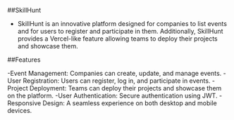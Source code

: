 ##SkillHunt

- SkillHunt is an innovative platform designed for companies to list events and for users to register and participate in them. Additionally, SkillHunt provides a Vercel-like feature allowing teams to deploy their projects and showcase them.

##Features

-Event Management: Companies can create, update, and manage events.
-User Registration: Users can register, log in, and participate in events.
-Project Deployment: Teams can deploy their projects and showcase them on the platform.
-User Authentication: Secure authentication using JWT.
-Responsive Design: A seamless experience on both desktop and mobile devices.
